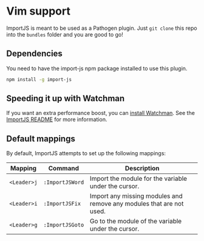 # Vim support

ImportJS is meant to be used as a Pathogen plugin. Just `git clone` this repo
into the `bundles` folder and you are good to go!

## Dependencies

You need to have the import-js npm package installed to use this plugin.

```sh
npm install -g import-js
```

## Speeding it up with Watchman

If you want an extra performance boost, you can [install
Watchman](https://facebook.github.io/watchman/docs/install.html). See the
[ImportJS
README](https://github.com/Galooshi/import-js#speeding-it-up)
for more information.

## Default mappings

By default, ImportJS attempts to set up the following mappings:

Mapping     | Command               | Description
------------|-----------------------|---------------------------------------------------------------------
`<Leader>j` | `:ImportJSWord`       | Import the module for the variable under the cursor.
`<Leader>i` | `:ImportJSFix`        | Import any missing modules and remove any modules that are not used.
`<Leader>g` | `:ImportJSGoto`       | Go to the module of the variable under the cursor.
